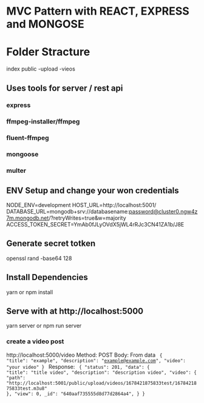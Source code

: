 # MVC Pattern with REACT, EXPRESS and MONGOSE

# Folder Stracture
index
public
    -upload
      -vieos

## Uses tools for server / rest api
### express
### ffmpeg-installer/ffmpeg
### fluent-ffmpeg
### mongoose
### multer

## ENV Setup and change your won credentials
NODE_ENV=development
HOST_URL=http://localhost:5001/
DATABASE_URL=mongodb+srv://databasename:password@cluster0.ngw4z7m.mongodb.net/?retryWrites=true&w=majority
ACCESS_TOKEN_SECRET=YmAb0fJLyOVdX5jWL4rRJc3CN41ZA1b/J8E

## Generate secret totken
openssl rand -base64 128

## Install Dependencies
yarn 
or
npm install

## Serve with at http://localhost:5000
yarn server
or
npm run server

### create a video post
http://localhost:5000/video
Method: POST
Body: From data
<code>
{
  "title": "example",
  "description": "example@example.com",
  "video": "your video"
}
</code>
Response: 
<code>
{ 
  "status": 201,
    "data": {
        "title": "title video",
        "description": "description video",
        "video": {
            "path": "http://localhost:5001/public/upload/videos/1678421875833test/1678421875833test.m3u8"
        },
        "view": 0,
      _id": "640aaf735555d8d77d2864a4",
      }
}
</code>
